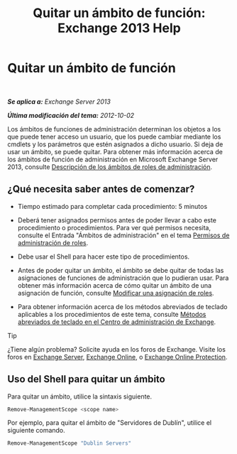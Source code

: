 ﻿---
title: 'Quitar un ámbito de función: Exchange 2013 Help'
TOCTitle: Quitar un ámbito de función
ms:assetid: ad17cba0-a8d3-4f40-b3c9-c37e6e5c3f36
ms:mtpsurl: https://technet.microsoft.com/es-es/library/Dd351051(v=EXCHG.150)
ms:contentKeyID: 49895832
ms.date: 05/22/2018
mtps_version: v=EXCHG.150
ms.translationtype: MT
---

# Quitar un ámbito de función

 

_**Se aplica a:** Exchange Server 2013_

_**Última modificación del tema:** 2012-10-02_

Los ámbitos de funciones de administración determinan los objetos a los que puede tener acceso un usuario, que los puede cambiar mediante los cmdlets y los parámetros que estén asignados a dicho usuario. Si deja de usar un ámbito, se puede quitar. Para obtener más información acerca de los ámbitos de función de administración en Microsoft Exchange Server 2013, consulte [Descripción de los ámbitos de roles de administración](understanding-management-role-scopes-exchange-2013-help.md).

## ¿Qué necesita saber antes de comenzar?

  - Tiempo estimado para completar cada procedimiento: 5 minutos

  - Deberá tener asignados permisos antes de poder llevar a cabo este procedimiento o procedimientos. Para ver qué permisos necesita, consulte el Entrada "Ámbitos de administración" en el tema [Permisos de administración de roles](role-management-permissions-exchange-2013-help.md).

  - Debe usar el Shell para hacer este tipo de procedimientos.

  - Antes de poder quitar un ámbito, el ámbito se debe quitar de todas las asignaciones de funciones de administración que lo pudieran usar. Para obtener más información acerca de cómo quitar un ámbito de una asignación de función, consulte [Modificar una asignación de roles](change-a-role-assignment-exchange-2013-help.md).

  - Para obtener información acerca de los métodos abreviados de teclado aplicables a los procedimientos de este tema, consulte [Métodos abreviados de teclado en el Centro de administración de Exchange](keyboard-shortcuts-in-the-exchange-admin-center-exchange-online-protection-help.md).


> [!TIP]
> ¿Tiene algún problema? Solicite ayuda en los foros de Exchange. Visite los foros en <A href="https://go.microsoft.com/fwlink/p/?linkid=60612">Exchange Server</A>, <A href="https://go.microsoft.com/fwlink/p/?linkid=267542">Exchange Online</A>, o <A href="https://go.microsoft.com/fwlink/p/?linkid=285351">Exchange Online Protection</A>.



## Uso del Shell para quitar un ámbito

Para quitar un ámbito, utilice la sintaxis siguiente.

```powershell
Remove-ManagementScope <scope name>
```

Por ejemplo, para quitar el ámbito de "Servidores de Dublín", utilice el siguiente comando.

```powershell
Remove-ManagementScope "Dublin Servers"
```

